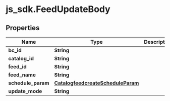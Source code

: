 # js_sdk.FeedUpdateBody

## Properties
Name | Type | Description | Notes
------------ | ------------- | ------------- | -------------
**bc_id** | **String** |  | [required] 
**catalog_id** | **String** |  | [required] 
**feed_id** | **String** |  | [required] 
**feed_name** | **String** |  | [required] 
**schedule_param** | [**CatalogfeedcreateScheduleParam**](CatalogfeedcreateScheduleParam.md) |  | [optional] 
**update_mode** | **String** |  | [required] 
